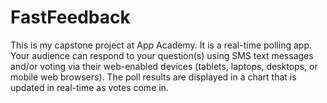 FastFeedback
===

This is my capstone project at App Academy. It is a real-time polling app. Your audience can respond to your question(s) using SMS text messages and/or voting via their web-enabled devices (tablets, laptops, desktops, or mobile web browsers). The poll results are displayed in a chart that is updated in real-time as votes come in.